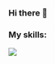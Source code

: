 ### Hi there 👋

### My skills:
<img src="https://img.shields.io/badge/python-ADFF2F?style=for-the-badge&logo=python&logoColor=000000"/>

